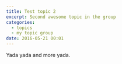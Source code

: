 ```yaml
---
title: Test topic 2
excerpt: Second awesome topic in the group
categories:
  - topics
  - my topic group
date: 2016-05-21 00:01
---
```


Yada yada and more yada.
